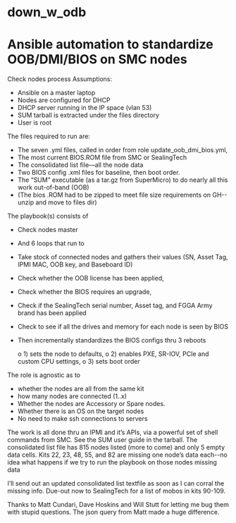 # down_w_odb
# Ansible automation to standardize OOB/DMI/BIOS on SMC nodes

Check nodes process
Assumptions:
  -	Ansible on a master laptop
  -	Nodes are configured for DHCP
  -	DHCP server running in the IP space (vlan 53)
  -	SUM tarball is extracted under the files directory
  -	User is root
  
The files required to run are:
  -	The seven .yml files, called in order from role update_oob_dmi_bios.yml,
  -	The most current BIOS.ROM file from SMC or SealingTech
  -	The consolidated list file—all the node data
  -	Two BIOS config .xml files for baseline, then boot order.
  -	The “SUM” executable (as a tar.gz from SuperMicro) to do nearly all this work out-of-band (OOB) 
  -	(The bios .ROM had to be zipped to meet file size requirements on GH--unzip and move to files dir)
  
The playbook(s) consists of 
  -	Check nodes master
  -	And 6 loops that run to
  -	Take stock of connected nodes and gathers their values (SN, Asset Tag, IPMI MAC, OOB key, and Baseboard ID) 
  -	Check whether the OOB license has been applied, 
  - Check whether the BIOS requires an upgrade, 
  -	Check if the SealingTech serial number, Asset tag, and FGGA Army brand has been applied
  -	Check to see if all the drives and memory for each node is seen by BIOS
  -	Then incrementally standardizes the BIOS configs thru 3 reboots
 
    o	1) sets the node to defaults,
    o	2) enables PXE, SR-IOV, PCIe and custom CPU settings,
    o	3) sets boot order
    
 The role is agnostic as to 
  -	whether the nodes are all from the same kit
  -	how many nodes are connected (1..x)
  -	Whether the nodes are Accessory or Spare nodes.
  -	Whether there is an OS on the target nodes
  -	No need to make ssh connections to servers
  
   The work is all done thru an IPMI and it’s APIs, via a powerful set of shell commands from SMC.  See the SUM user guide in the tarball.
   The consolidated list file has 815 nodes listed (more to come) and only 5 empty data cells.  Kits 22, 23, 48, 55, and 82 are missing one node’s data each--no idea what happens if we try to run the playbook on those nodes missing data

   I’ll send out an updated consolidated list textfile as soon as I can corral the missing info.  Due-out now to SealingTech for a list of mobos in kits 90-109.

   Thanks to Matt Cundari, Dave Hoskins and Will Stutt for letting me bug them with stupid questions.  The json query from Matt made a huge difference.
